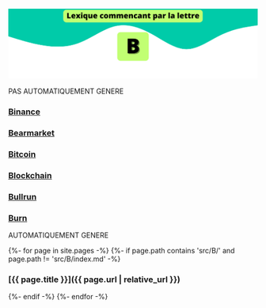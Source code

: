 ![B](../../assets/letters/B.png)


PAS AUTOMATIQUEMENT GENERE
### [Binance](binance.md)
### [Bearmarket](bearmarket.md)
### [Bitcoin](bitcoin.md)
### [Blockchain](blockchain.md)
### [Bullrun](bullrun.md)
### [Burn](burn.md)


AUTOMATIQUEMENT GENERE


{%- for page in site.pages -%}
{%- if page.path contains 'src/B/' and page.path != 'src/B/index.md' -%}
### [{{ page.title }}]({{ page.url | relative_url }})
{%- endif -%}
{%- endfor -%}


